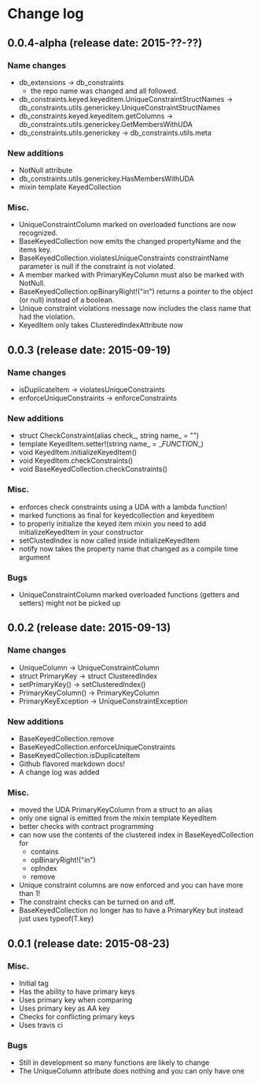 # Change log

## 0.0.4-alpha (release date: 2015-??-??)

### Name changes

 * db_extensions -> db_constraints
   + the repo name was changed and all followed.
 * db_constraints.keyed.keyeditem.UniqueConstraintStructNames -> db_constraints.utils.generickey.UniqueConstraintStructNames
 * db_constraints.keyed.keyeditem.getColumns -> db_constraints.utils.generickey.GetMembersWithUDA
 * db_constraints.utils.generickey -> db_constraints.utils.meta

### New additions

 * NotNull attribute
 * db_constraints.utils.generickey.HasMembersWithUDA
 * mixin template KeyedCollection

### Misc.

 * UniqueConstraintColumn marked on overloaded functions are now recognized.
 * BaseKeyedCollection now emits the changed propertyName and the items key.
 * BaseKeyedCollection.violatesUniqueConstraints constraintName parameter is null if the constraint is not violated.
 * A member marked with PrimaryKeyColumn must also be marked with NotNull.
 * BaseKeyedCollection.opBinaryRight!("in") returns a pointer to the object (or null) instead of a boolean.
 * Unique constraint violations message now includes the class name that had the violation.
 * KeyedItem only takes ClusteredIndexAttribute now

## 0.0.3 (release date: 2015-09-19)

### Name changes

 * isDuplicateItem -> violatesUniqueConstraints
 * enforceUniqueConstraints -> enforceConstraints

### New additions

 * struct CheckConstraint(alias check_, string name_ = "")
 * template KeyedItem.setter!(string name_ = \__FUNCTION__)
 * void KeyedItem.initializeKeyedItem()
 * void KeyedItem.checkConstraints()
 * void BaseKeyedCollection.checkConstraints()

### Misc.

 * enforces check constraints using a UDA with a lambda function!
 * marked functions as final for keyedcollection and keyeditem
 * to properly initialize the keyed item mixin you need to add initializeKeyedItem in your constructor
 * setClustedIndex is now called inside initializeKeyedItem
 * notify now takes the property name that changed as a compile time argument

### Bugs

 * UniqueConstraintColumn marked overloaded functions (getters and setters) might not be picked up

## 0.0.2 (release date: 2015-09-13)

### Name changes

 * UniqueColumn -> UniqueConstraintColumn
 * struct PrimaryKey -> struct ClusteredIndex
 * setPrimaryKey() -> setClusteredIndex()
 * PrimaryKeyColumn() -> PrimaryKeyColumn
 * PrimaryKeyException -> UniqueConstraintException

### New additions

 * BaseKeyedCollection.remove
 * BaseKeyedCollection.enforceUniqueConstraints
 * BaseKeyedCollection.isDuplicateItem
 * Github flavored markdown docs!
 * A change log was added

### Misc.

 * moved the UDA PrimaryKeyColumn from a struct to an alias
 * only one signal is emitted from the mixin template KeyedItem
 * better checks with contract programming
 * can now use the contents of the clustered index in BaseKeyedCollection for
   + contains
   + opBinaryRight!("in")
   + opIndex
   + remove
 * Unique constraint columns are now enforced and you can have more than 1!
 * The constraint checks can be turned on and off.
 * BaseKeyedCollection no longer has to have a PrimaryKey but instead just uses typeof(T.key)

## 0.0.1 (release date: 2015-08-23)

### Misc.

 * Initial tag
 * Has the ability to have primary keys
 * Uses primary key when comparing
 * Uses primary key as AA key
 * Checks for conflicting primary keys
 * Uses travis ci

### Bugs

 * Still in development so many functions are likely to change
 * The UniqueColumn attribute does nothing and you can only have one
